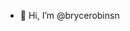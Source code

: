 - 👋 Hi, I’m @brycerobinsn


<!---
brycerobinsn/brycerobinsn is a ✨ special ✨ repository because its `README.md` (this file) appears on your GitHub profile.
You can click the Preview link to take a look at your changes.
--->
